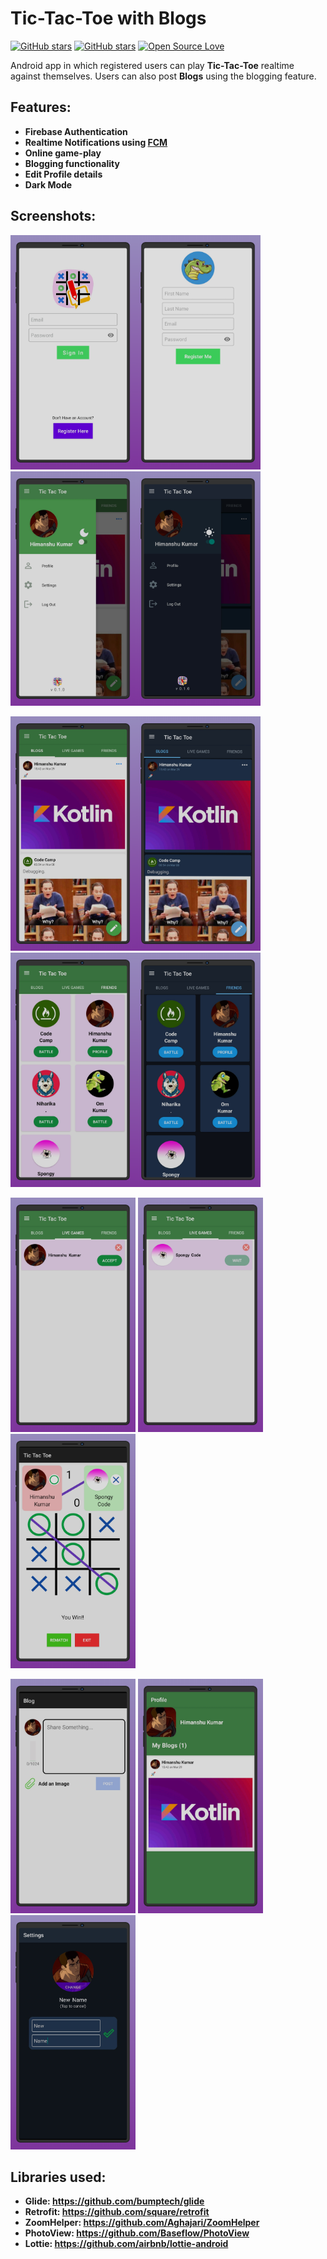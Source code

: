 # Tic-Tac-Toe with Blogs
  
[![GitHub stars](https://img.shields.io/badge/Made%20in-Kotlin-blue)](https://kotlinlang.org/) [![GitHub stars](https://img.shields.io/badge/Firebase-%F0%9F%9A%80-yellow)](https://firebase.google.com/) [![Open Source Love](https://badges.frapsoft.com/os/v1/open-source.svg?v=103)](https://github.com/ellerbrock/open-source-badges/)


Android app in which registered users can play <b>Tic-Tac-Toe</b> realtime against themselves. Users can also post <b>Blogs</b> using the blogging feature.

## Features:
- **Firebase Authentication**
- **Realtime Notifications using [FCM](https://firebase.google.com/docs/cloud-messaging)**
- **Online game-play**
- **Blogging functionality**
- **Edit Profile details**
- **Dark Mode**


## Screenshots:

<img width="200px" height="375px" src='https://github.com/SpongyCode/tic-tac-toe-firebase/blob/master/assets/login.png' /><img width="200px" height="375px" src='https://github.com/SpongyCode/tic-tac-toe-firebase/blob/master/assets/register.png' />  <img  width="200px" height="375px" src='https://github.com/SpongyCode/tic-tac-toe-firebase/blob/master/assets/draw0.png' /><img  width="200px" height="375px"  src='https://github.com/SpongyCode/tic-tac-toe-firebase/blob/master/assets/draw1.png' />

<img  width="200px" height="375px" height="280px"  src='https://github.com/SpongyCode/tic-tac-toe-firebase/blob/master/assets/feeds0.png' /><img  width="200px" height="375px"  src='https://github.com/SpongyCode/tic-tac-toe-firebase/blob/master/assets/feeds1.png' /> <img  width="200px" height="375px" src='https://github.com/SpongyCode/tic-tac-toe-firebase/blob/master/assets/friends1.png' /><img  width="200px" height="375px"  src='https://github.com/SpongyCode/tic-tac-toe-firebase/blob/master/assets/friends0.png' /> 


<img  width="200px" height="375px"  src='https://github.com/SpongyCode/tic-tac-toe-firebase/blob/master/assets/accept.png' /> <img width="200px" height="375px" src='https://github.com/SpongyCode/tic-tac-toe-firebase/blob/master/assets/wait.png' /> <img  width="200px" height="375px"  src='https://github.com/SpongyCode/tic-tac-toe-firebase/blob/master/assets/l_game.png' />

<img  width="200px" height="375px"  src='https://github.com/SpongyCode/tic-tac-toe-firebase/blob/master/assets/w_blogs.png' /> <img  width="200px" height="375px"  src='https://github.com/SpongyCode/tic-tac-toe-firebase/blob/master/assets/profile.png' /> <img  width="200px" height="375px"  src='https://github.com/SpongyCode/tic-tac-toe-firebase/blob/master/assets/e_name.png' />


## Libraries used:
- **Glide: https://github.com/bumptech/glide**
- **Retrofit: https://github.com/square/retrofit**
- **ZoomHelper: https://github.com/Aghajari/ZoomHelper**
- **PhotoView: https://github.com/Baseflow/PhotoView**
- **Lottie: https://github.com/airbnb/lottie-android**
